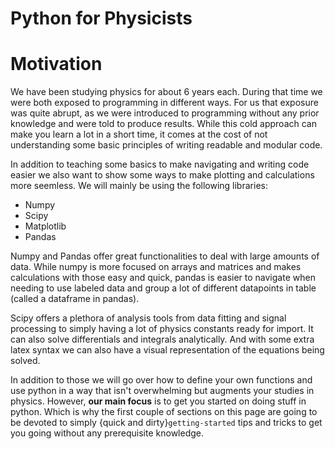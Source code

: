 # Python for Physicists
# Motivation
We have been studying physics for about 6 years each. During that time we were both exposed to programming in different ways. For us that exposure was quite abrupt, as we were introduced to programming without any prior knowledge and were told to produce results. While this cold approach can make you learn a lot in a short time, it comes at the cost of not understanding some basic principles of writing readable and modular code.

In addition to teaching some basics to make navigating and writing code easier we also want to show some ways to make plotting and calculations more seemless. We will mainly be using the following libraries:

* Numpy
* Scipy
* Matplotlib
* Pandas

Numpy and Pandas offer great functionalities to deal with large amounts of data. While numpy is more focused on arrays and matrices and makes calculations with those easy and quick, pandas is easier to navigate when needing to use labeled data and group a lot of different datapoints in table (called a dataframe in pandas).

Scipy offers a plethora of analysis tools from data fitting and signal processing to simply having a lot of physics constants ready for import. It can also solve differentials and integrals analytically. And with some extra latex syntax we can also have a visual representation of the equations being solved.

In addition to those we will go over how to define your own functions and use python in a way that isn't overwhelming but augments your studies in physics. However, **our main focus** is to get you started on doing stuff in python. Which is why the first couple of sections on this page are going to be devoted to simply {quick and dirty}`getting-started` tips and tricks to get you going without any prerequisite knowledge.
